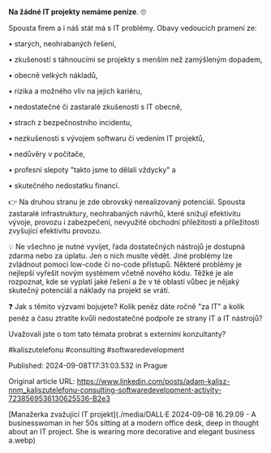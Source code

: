 **Na žádné IT projekty nemáme peníze**. 🙄


Spousta firem a i náš stát má s IT problémy. Obavy vedoucích pramení ze:

• starých, neohrabaných řešení,

• zkušeností s táhnoucími se projekty s menším než zamýšleným dopadem,

• obecně velkých nákladů,

• rizika a možného vliv na jejich kariéru,

• nedostatečné či zastaralé zkušenosti s IT obecně,

• strach z bezpečnostního incidentu,

• nezkušenosti s vývojem softwaru či vedením IT projektů,

• nedůvěry v počítače,

• profesní slepoty "takto jsme to dělali vždycky" a

• skutečného nedostatku financí.


👉 Na druhou stranu je zde obrovský nerealizovaný potenciál. Spousta zastaralé infrastruktury, neohrabaných návrhů, které snižují efektivitu vývoje, provozu i zabezpečení, nevyužité obchodní příležitosti a příležitosti zvyšující efektivitu provozu.


💡 Ne všechno je nutné vyvíjet, řada dostatečných nástrojů je dostupná zdarma nebo za úplatu. Jen o nich musíte vědět. Jiné problémy lze zvládnout pomocí low-code či no-code přístupů. Některé problémy je nejlepší vyřešit novým systémem včetně nového kódu. Těžké je ale rozpoznat, kde se vyplatí jaké řešení a že v té oblasti vůbec je nějaký skutečný potenciál a náklady na projekt se vrátí.


❓ Jak s těmito výzvami bojujete? Kolik peněz dáte ročně "za IT" a kolik peněz a času ztratíte kvůli nedostatečné podpoře ze strany IT a IT nástrojů?

Uvažovali jste o tom tato témata probrat s externími konzultanty?


#kaliszutelefonu #consulting #softwaredevelopment


Published: 2024-09-08T17:31:03.532 in Prague

Original article URL: https://www.linkedin.com/posts/adam-kalisz-nnm_kaliszutelefonu-consulting-softwaredevelopment-activity-7238569536130625536-B2e3

[Manažerka zvažující IT projekt](./media/DALL·E 2024-09-08 16.29.09 - A businesswoman in her 50s sitting at a modern office desk, deep in thought about an IT project. She is wearing more decorative and elegant business a.webp)
